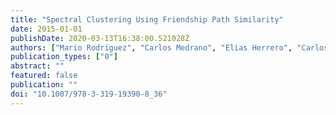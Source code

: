 ```yaml
---
title: "Spectral Clustering Using Friendship Path Similarity"
date: 2015-01-01
publishDate: 2020-03-13T16:38:00.521028Z
authors: ["Mario Rodriguez", "Carlos Medrano", "Elias Herrero", "Carlos Orrite"]
publication_types: ["0"]
abstract: ""
featured: false
publication: ""
doi: "10.1007/978-3-319-19390-8_36"
---
```


